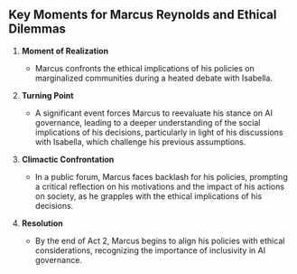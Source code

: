 ## Key Moments for Marcus Reynolds and Ethical Dilemmas

1. **Moment of Realization**
   - Marcus confronts the ethical implications of his policies on marginalized communities during a heated debate with Isabella.

2. **Turning Point**
   - A significant event forces Marcus to reevaluate his stance on AI governance, leading to a deeper understanding of the social implications of his decisions, particularly in light of his discussions with Isabella, which challenge his previous assumptions.

3. **Climactic Confrontation**
   - In a public forum, Marcus faces backlash for his policies, prompting a critical reflection on his motivations and the impact of his actions on society, as he grapples with the ethical implications of his decisions.

4. **Resolution**
   - By the end of Act 2, Marcus begins to align his policies with ethical considerations, recognizing the importance of inclusivity in AI governance.
